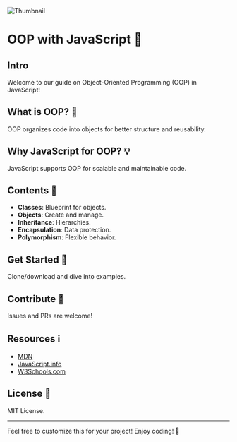 ![Thumbnail](https://i.ytimg.com/vi/GEuS0tfLfEY/maxresdefault.jpg)

# OOP with JavaScript 🚀


## Intro
Welcome to our guide on Object-Oriented Programming (OOP) in JavaScript!

## What is OOP? 🎨
OOP organizes code into objects for better structure and reusability.

## Why JavaScript for OOP? 💡
JavaScript supports OOP for scalable and maintainable code.

## Contents 📝
- **Classes**: Blueprint for objects.
- **Objects**: Create and manage.
- **Inheritance**: Hierarchies.
- **Encapsulation**: Data protection.
- **Polymorphism**: Flexible behavior.

## Get Started 🚀
Clone/download and dive into examples.

## Contribute 🤝
Issues and PRs are welcome!

## Resources ℹ️
- [MDN](https://developer.mozilla.org/en-US/docs/Learn/JavaScript/Objects/Object-oriented_JS)
- [JavaScript.info](https://javascript.info/class)
- [W3Schools.com](https://www.w3schools.com/js/js_classes.asp)

## License 📄
MIT License.

---

Feel free to customize this for your project! Enjoy coding! 🌟
